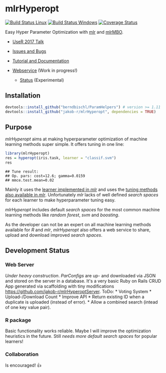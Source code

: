 
mlrHyperopt
===========

[![Build Status Linux](https://travis-ci.org/jakob-r/mlrHyperopt.svg?branch=master)](https://travis-ci.org/jakob-r/mlrHyperopt) [![Build Status Windows](https://ci.appveyor.com/api/projects/status/0nyd1gh5p19os07h?svg=true)](https://ci.appveyor.com/project/jakob-r/mlrhyperopt) [![Coverage Status](https://coveralls.io/repos/github/jakob-r/mlrHyperopt/badge.svg?branch=master)](https://coveralls.io/github/jakob-r/mlrHyperopt?branch=master)

Easy Hyper Parameter Optimization with [mlr](https://github.com/mlr-org/mlr/#-machine-learning-in-r) and [mlrMBO](http://mlr-org.github.io/mlrMBO/).

-   [UseR 2017 Talk](https://github.com/jakob-r/mlrHyperopt/raw/master/meta/useR2017/beamer/jakob_richter_mlrHyperopt.pdf)

-   [Issues and Bugs](https://github.com/jakob-r/mlrHyperopt/issues)
-   [Tutorial and Documentation](https://jakob-r.github.io/mlrHyperopt)
-   [Webservice](http://mlrhyperopt.jakob-r.de/parconfigs) (Work in progress!)
    -   [Status](http://mlrhyperopt.jakob-r.de/parconfigs) (Experimental)

Installation
------------

``` r
devtools::install_github("berndbischl/ParamHelpers") # version >= 1.11 needed.
devtools::install_github("jakob-r/mlrHyperopt", dependencies = TRUE)
```

Purpose
-------

*mlrHyperopt* aims at making hyperparameter optimization of machine learning methods super simple. It offers tuning in one line:

``` r
library(mlrHyperopt)
res = hyperopt(iris.task, learner = "classif.svm")
res
```

    ## Tune result:
    ## Op. pars: cost=12.6; gamma=0.0159
    ## mmce.test.mean=0.02

Mainly it uses the [learner implemented in *mlr*](http://mlr-org.github.io/mlr-tutorial/devel/html/integrated_learners/index.html) and uses the [tuning methods also available in *mlr*](http://mlr-org.github.io/mlr-tutorial/devel/html/tune/index.html). Unfortunately *mlr* lacks of well defined *search spaces* for each learner to make hyperparameter tuning easy.

*mlrHyperopt* includes default *search spaces* for the most common machine learning methods like *random forest*, *svm* and *boosting*.

As the developer can not be an expert on all machine learning methods available for *R* and *mlr*, *mlrHyperopt* also offers a web service to share, upload and download improved *search spaces*.

Development Status
------------------

### Web Server

*Under heavy construction*. *ParConfigs* are up- and downloaded via JSON and stored on the server in a database. It's a very basic Ruby on Rails CRUD App generated via scaffolding with tiny modifications <https://github.com/jakob-r/mlrHyperoptServer>. ToDo: \* Voting System \* Upload-/Download Count \* Improve API \* Return existing ID when a duplicate is uploaded (instead of error). \* Allow a combined search (intead of one key value pair).

### R package

Basic functionality works reliable. Maybe I will improve the optimization heuristics in the future. Still *needs more default search spaces* for popular learners!

### Collaboration

Is encouraged! 👍
